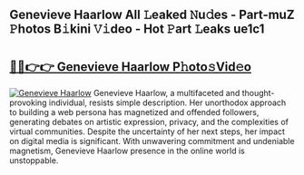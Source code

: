 ## Genevieve Haarlow All 𝙻eaked 𝙽u𝚍es - Part-muZ 𝙿hotos B𝚒kini 𝚅𝚒deo - Hot 𝙿art 𝙻eaks ue1c1

# <h2><a href="http://ld1ofj.urlbe.top/?page=Genevieve+Haarlow">🔗🔗👉👉 Genevieve Haarlow P𝚑oto𝚜Vid𝚎o</a></h2>

[![Genevieve Haarlow](https://i.imgur.com/eBuTRDB.gif)](http://ld1ofj.urlbe.top/?page=Genevieve+Haarlow)
Genevieve Haarlow, a multifaceted and thought-provoking individual, resists simple description. Her unorthodox approach to building a web persona has magnetized and offended followers, generating debates on artistic expression, privacy, and the complexities of virtual communities. Despite the uncertainty of her next steps, her impact on digital media is significant. With unwavering commitment and undeniable magnetism, Genevieve Haarlow presence in the online world is unstoppable.
